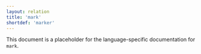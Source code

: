 ```yaml
---
layout: relation
title: 'mark'
shortdef: 'marker'
---
```


This document is a placeholder for the language-specific documentation
for `mark`.
